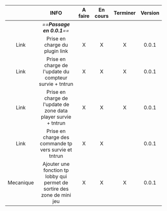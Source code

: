 

|           |                                   INFO                                   | A faire | En cours | Terminer | Version |
| :-------: | :----------------------------------------------------------------------: | :-----: | :------: | :------: | :-----: |
|           |                        *==**Passage en 0.0.1**==*                        |         |          |          |         |
|   Link    |                      Prise en charge du plugin link                      |    X    |    X     |    X     |  0.0.1  |
|   Link    |         Prise en charge de l'update du compteur survie + tntrun          |    X    |    X     |    X     |  0.0.1  |
|   Link    |     Prise en charge de l'update de zone data player survie + tntrun      |    X    |    X     |    X     |  0.0.1  |
|   Link    |          Prise en charge des commande tp vers survie et tntrun           |    X    |    X     |          |  0.0.1  |
| Mecanique | Ajouter une fonction tp lobby qui permet de sortire des zone de mini jeu |    X    |    X     |    X     |  0.0.1  |
